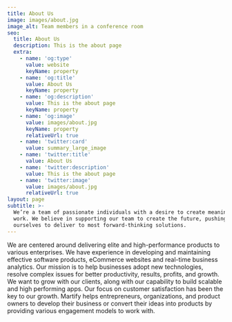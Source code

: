 ```yaml
---
title: About Us
image: images/about.jpg
image_alt: Team members in a conference room
seo:
  title: About Us
  description: This is the about page
  extra:
    - name: 'og:type'
      value: website
      keyName: property
    - name: 'og:title'
      value: About Us
      keyName: property
    - name: 'og:description'
      value: This is the about page
      keyName: property
    - name: 'og:image'
      value: images/about.jpg
      keyName: property
      relativeUrl: true
    - name: 'twitter:card'
      value: summary_large_image
    - name: 'twitter:title'
      value: About Us
    - name: 'twitter:description'
      value: This is the about page
    - name: 'twitter:image'
      value: images/about.jpg
      relativeUrl: true
layout: page
subtitle: >-
  We’re a team of passionate individuals with a desire to create meaningful
  work. We believe in supporting our team to create the future, pushing
  ourselves to deliver to most forward-thinking solutions.
---
```


We are centered around delivering elite and high-performance products to various enterprises. We have experience in developing and maintaining effective software products, eCommerce websites and real-time business analytics. Our mission is to help businesses adopt new technologies, resolve complex issues for better productivity, results, profits, and growth. We want to grow with our clients, along with our capability to build scalable and high performing apps. Our focus on customer satisfaction has been the key to our growth.
Martify helps entrepreneurs, organizations, and product owners to develop their business or convert their ideas into products by providing various engagement models to work with.

